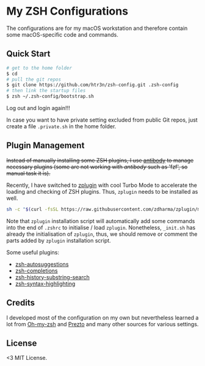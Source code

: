# My ZSH Configurations

The configurations are for my macOS workstation and therefore contain some macOS-specific code and commands.

## Quick Start

```sh
# get to the home folder
$ cd
# pull the git repos
$ git clone https://github.com/htr3n/zsh-config.git .zsh-config
# then link the startup files
$ zsh ~/.zsh-config/bootstrap.sh
```

Log out and login again!!!

In case you want to have private setting excluded from public Git repos, just create a file `.private.sh` in the home folder.

## Plugin Management

~~Instead of manually installing some ZSH plugins, I use [antibody](https://getantibody.github.io) to manage necessary plugins (some are not working with _antibody_ such as 'fzf', so manual task it is).~~

Recently, I have switched to [zplugin](https://github.com/zdharma/zplugin) with cool Turbo Mode to accelerate the loading and checking of ZSH plugins. Thus, `zplugin` needs to be installed as well.

```sh
sh -c "$(curl -fsSL https://raw.githubusercontent.com/zdharma/zplugin/master/doc/install.sh)"
```

Note that `zplugin` installation script will automatically add some commands into the end of `.zshrc` to initialise / load `zplugin`. Nonetheless, `_init.sh` has already the initialisation of `zplugin`, thus, we should remove or comment the parts added by `zplugin` installation script.  

Some useful plugins:

* [zsh-autosuggestions](https://github.com/zsh-users/zsh-autosuggestions)
* [zsh-completions](https://github.com/zsh-users/zsh-completions)
* [zsh-history-substring-search](https://github.com/zsh-users/zsh-history-substring-search)
* [zsh-syntax-highlighting](https://github.com/zsh-users/zsh-syntax-highlighting)

## Credits

I developed most of the configuration on my own but nevertheless learned a lot from [Oh-my-zsh](https://github.com/robbyrussell/oh-my-zsh) and [Prezto](https://github.com/sorin-ionescu/prezto) and many other sources for various settings.

## License

<3 MIT License.
